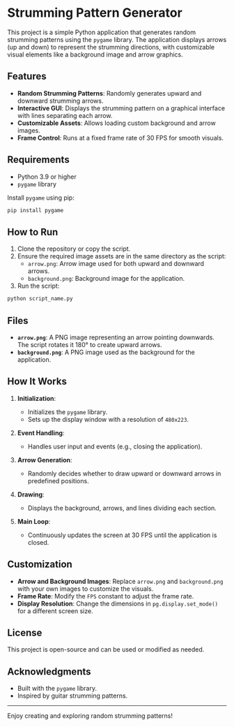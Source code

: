 # Strumming Pattern Generator

This project is a simple Python application that generates random strumming patterns using the `pygame` library. The application displays arrows (up and down) to represent the strumming directions, with customizable visual elements like a background image and arrow graphics.

## Features

- **Random Strumming Patterns**: Randomly generates upward and downward strumming arrows.
- **Interactive GUI**: Displays the strumming pattern on a graphical interface with lines separating each arrow.
- **Customizable Assets**: Allows loading custom background and arrow images.
- **Frame Control**: Runs at a fixed frame rate of 30 FPS for smooth visuals.

## Requirements

- Python 3.9 or higher
- `pygame` library

Install `pygame` using pip:

```bash
pip install pygame
```

## How to Run

1. Clone the repository or copy the script.
2. Ensure the required image assets are in the same directory as the script:
   - `arrow.png`: Arrow image used for both upward and downward arrows.
   - `background.png`: Background image for the application.
3. Run the script:

```bash
python script_name.py
```

## Files

- **`arrow.png`**: A PNG image representing an arrow pointing downwards. The script rotates it 180° to create upward arrows.
- **`background.png`**: A PNG image used as the background for the application.

## How It Works

1. **Initialization**:

   - Initializes the `pygame` library.
   - Sets up the display window with a resolution of `480x223`.

2. **Event Handling**:

   - Handles user input and events (e.g., closing the application).

3. **Arrow Generation**:

   - Randomly decides whether to draw upward or downward arrows in predefined positions.

4. **Drawing**:

   - Displays the background, arrows, and lines dividing each section.

5. **Main Loop**:
   - Continuously updates the screen at 30 FPS until the application is closed.

## Customization

- **Arrow and Background Images**: Replace `arrow.png` and `background.png` with your own images to customize the visuals.
- **Frame Rate**: Modify the `FPS` constant to adjust the frame rate.
- **Display Resolution**: Change the dimensions in `pg.display.set_mode()` for a different screen size.

## License

This project is open-source and can be used or modified as needed.

## Acknowledgments

- Built with the `pygame` library.
- Inspired by guitar strumming patterns.

---

Enjoy creating and exploring random strumming patterns!
